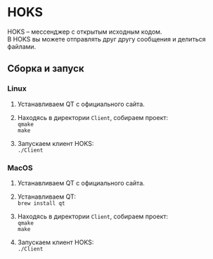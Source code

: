 # HOKS
HOKS – мессенджер с открытым исходным кодом. \
В HOKS вы можете отправлять друг другу сообщения и делиться файлами.

## Сборка и запуск

### Linux
1. Устанавливаем QT с официального сайта.

2. Находясь в директории `Client`, собираем проект: \
`qmake` \
`make`

3. Запускаем клиент HOKS: \
`./Client`

### MacOS
1. Устанавливаем QT с официального сайта.

2. Устанавливаем QT: \
`brew install qt`

3. Находясь в директории `Client`, собираем проект: \
`qmake` \
`make`

4. Запускаем клиент HOKS: \
`./Client`
